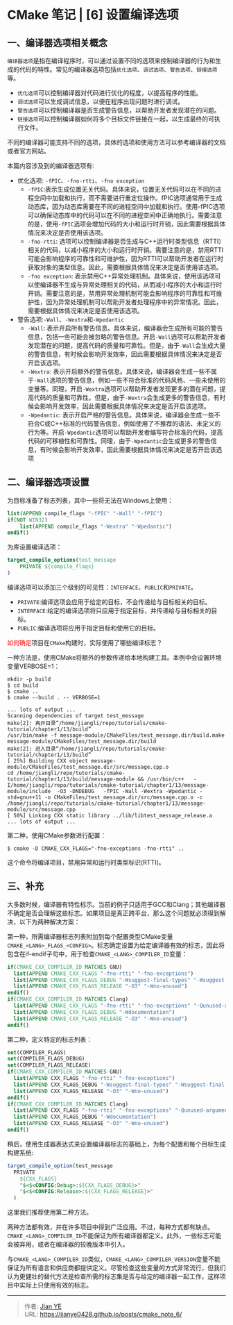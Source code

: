 # CMake 笔记 | [6] 设置编译选项


## 一、编译器选项相关概念

`编译器选项`是指在编译程序时，可以通过设置不同的选项来控制编译器的行为和生成的代码的特性。常见的编译器选项包括`优化选项`、`调试选项`、`警告选项`、`链接选项`等。
  - `优化选项`可以控制编译器对代码进行优化的程度，以提高程序的性能。
  - `调试选项`可以生成调试信息，以便在程序出现问题时进行调试。
  - `警告选项`可以控制编译器是否生成警告信息，以帮助开发者发现潜在的问题。
  - `链接选项`可以控制编译器如何将多个目标文件链接在一起，以生成最终的可执行文件。

不同的编译器可能支持不同的选项，具体的选项和使用方法可以参考编译器的文档或者官方网站。

本篇内容涉及到的编译器选项有:
  - 优化选项: `-fPIC`、`-fno-rtti`、`-fno exception`
    - `-fPIC`:表示生成位置无关代码。具体来说，位置无关代码可以在不同的进程空间中加载和执行，而不需要进行重定位操作。fPIC选项通常用于生成动态库，因为动态库需要在不同的进程空间中加载和执行。使用-fPIC选项可以确保动态库中的代码可以在不同的进程空间中正确地执行。需要注意的是，使用`-fPIC`选项会增加代码的大小和运行时开销，因此需要根据具体情况来决定是否使用该选项。
    - `-fno-rtti`: 选项可以控制编译器是否生成与C++运行时类型信息（RTTI）相关的代码，以减小程序的大小和运行时开销。需要注意的是，禁用RTTI可能会影响程序的可靠性和可维护性，因为RTTI可以帮助开发者在运行时获取对象的类型信息。因此，需要根据具体情况来决定是否使用该选项。
    - `-fno exception`: 表示禁用C++异常处理机制。具体来说，使用该选项可以使编译器不生成与异常处理相关的代码，从而减小程序的大小和运行时开销。需要注意的是，禁用异常处理机制可能会影响程序的可靠性和可维护性，因为异常处理机制可以帮助开发者处理程序中的异常情况。因此，需要根据具体情况来决定是否使用该选项。
  - 警告选项:`-Wall`、`-Wextra`和`-Wpedantic`
    - `-Wall`: 表示开启所有警告信息。具体来说，编译器会生成所有可能的警告信息，包括一些可能会被忽略的警告信息。开启`-Wall`选项可以帮助开发者发现潜在的问题，提高代码的质量和可靠性。但是，由于`-Wall`会生成大量的警告信息，有时候会影响开发效率，因此需要根据具体情况来决定是否开启该选项。
    - `-Wextra`: 表示开启额外的警告信息。具体来说，编译器会生成一些不属于`-Wall`选项的警告信息，例如一些不符合标准的代码风格、一些未使用的变量等。同理，开启`-Wextra`选项可以帮助开发者发现更多的潜在问题，提高代码的质量和可靠性。但是，由于`-Wextra`会生成更多的警告信息，有时候会影响开发效率，因此需要根据具体情况来决定是否开启该选项。
    - `-Wpedantic`: 表示开启严格的警告信息。具体来说，编译器会生成一些不符合C或C++标准的代码警告信息，例如使用了不推荐的语法、未定义的行为等。开启`-Wpedantic`选项可以帮助开发者编写符合标准的代码，提高代码的可移植性和可靠性。同理，由于`-Wpedantic`会生成更多的警告信息，有时候会影响开发效率，因此需要根据具体情况来决定是否开启该选项

## 二、编译器选项设置

为目标准备了标志列表，其中一些将无法在Windows上使用：

```CMake
list(APPEND compile_flags "-fPIC" "-Wall" "-fPIC")
if(NOT WIN32)
    list(APPEND compile_flags "-Wextra" "-Wpedantic")
endif()
```

为库设置编译选项：

```CMake
target_compile_options(test_message
    PRIVATE ${compile_flags}
)
```

编译选项可以添加三个级别的可见性：`INTERFACE`、`PUBLIC`和`PRIVATE`。
  - `PRIVATE`:编译选项会应用于给定的目标，不会传递给与目标相关的目标。
  - `INTERFACE`:给定的编译选项将只应用于指定目标，并传递给与目标相关的目标。
  - `PUBLIC`:编译选项将应用于指定目标和使用它的目标。

<font color=red>如何确定</font>项目在`CMake`构建时，实际使用了哪些编译标志？

一种方法是，使用CMake将额外的参数传递给本地构建工具。本例中会设置环境变量VERBOSE=1：

```shell
mkdir -p build
$ cd build
$ cmake ..
$ cmake --build . -- VERBOSE=1
```

```shell
... lots of output ...
Scanning dependencies of target test_message
make[2]: 离开目录“/home/jiangli/repo/tutorials/cmake-tutorial/chapter1/13/build”
/usr/bin/make -f message-module/CMakeFiles/test_message.dir/build.make message-module/CMakeFiles/test_message.dir/build
make[2]: 进入目录“/home/jiangli/repo/tutorials/cmake-tutorial/chapter1/13/build”
[ 25%] Building CXX object message-module/CMakeFiles/test_message.dir/src/message.cpp.o
cd /home/jiangli/repo/tutorials/cmake-tutorial/chapter1/13/build/message-module && /usr/bin/c++   -I/home/jiangli/repo/tutorials/cmake-tutorial/chapter1/13/message-module/include  -O3 -DNDEBUG   -fPIC -Wall -Wextra -Wpedantic -std=gnu++11 -o CMakeFiles/test_message.dir/src/message.cpp.o -c /home/jiangli/repo/tutorials/cmake-tutorial/chapter1/13/message-module/src/message.cpp
[ 50%] Linking CXX static library ../lib/libtest_message_release.a
... lots of output ...
```

第二种，使用CMake参数进行配置：

```shell
$ cmake -D CMAKE_CXX_FLAGS="-fno-exceptions -fno-rtti" ..
```

这个命令将编译项目，禁用异常和运行时类型标识(RTTI)。

## 三、补充

大多数时候，编译器有特性标示。当前的例子只适用于GCC和Clang；其他编译器不确定是否会理解这些标志。如果项目是真正跨平台，那么这个问题就必须得到解决，以下为两种解决方案：

第一种，所需编译器标志列表附加到每个配置类型CMake变量`CMAKE_<LANG>_FLAGS_<CONFIG>`。标志确定设置为给定编译器有效的标志，因此将包含在if-endif子句中，用于检查`CMAKE_<LANG>_COMPILER_ID`变量：

```CMake
if(CMAKE_CXX_COMPILER_ID MATCHES GNU)
  list(APPEND CMAKE_CXX_FLAGS "-fno-rtti" "-fno-exceptions")
  list(APPEND CMAKE_CXX_FLAGS_DEBUG "-Wsuggest-final-types" "-Wsuggest-final-methods" "-Wsuggest-override")
  list(APPEND CMAKE_CXX_FLAGS_RELEASE "-O3" "-Wno-unused")
endif()
if(CMAKE_CXX_COMPILER_ID MATCHES Clang)
  list(APPEND CMAKE_CXX_FLAGS "-fno-rtti" "-fno-exceptions" "-Qunused-arguments" "-fcolor-diagnostics")
  list(APPEND CMAKE_CXX_FLAGS_DEBUG "-Wdocumentation")
  list(APPEND CMAKE_CXX_FLAGS_RELEASE "-O3" "-Wno-unused")
endif()
```

第二种，定义特定的标志列表：

```CMake
set(COMPILER_FLAGS)
set(COMPILER_FLAGS_DEBUG)
set(COMPILER_FLAGS_RELEASE)
if(CMAKE_CXX_COMPILER_ID MATCHES GNU)
  list(APPEND CXX_FLAGS "-fno-rtti" "-fno-exceptions")
  list(APPEND CXX_FLAGS_DEBUG "-Wsuggest-final-types" "-Wsuggest-final-methods" "-Wsuggest-override")
  list(APPEND CXX_FLAGS_RELEASE "-O3" "-Wno-unused")
endif()
if(CMAKE_CXX_COMPILER_ID MATCHES Clang)
  list(APPEND CXX_FLAGS "-fno-rtti" "-fno-exceptions" "-Qunused-arguments" "-fcolor-diagnostics")
  list(APPEND CXX_FLAGS_DEBUG "-Wdocumentation")
  list(APPEND CXX_FLAGS_RELEASE "-O3" "-Wno-unused")
endif()
```

稍后，使用生成器表达式来设置编译器标志的基础上，为每个配置和每个目标生成构建系统:
```CMake
target_compile_option(test_message
  PRIVATE
    ${CXX_FLAGS}
    "$<$<CONFIG:Debug>:${CXX_FLAGS_DEBUG}>"
    "$<$<CONFIG:Release>:${CXX_FLAGS_RELEASE}>"
  )
```

这里我们推荐使用第二种方法。

两种方法都有效，并在许多项目中得到广泛应用。不过，每种方式都有缺点。`CMAKE_<LANG>_COMPILER_ID`不能保证为所有编译器都定义。此外，一些标志可能会被弃用，或者在编译器的较晚版本中引入。

与`CMAKE_<LANG>_COMPILER_ID`类似，`CMAKE_<LANG>_COMPILER_VERSION`变量不能保证为所有语言和供应商都提供定义。尽管检查这些变量的方式非常流行，但我们认为更健壮的替代方法是检查所需的标志集是否与给定的编译器一起工作，这样项目中实际上只使用有效的标志。

---

> 作者: [Jian YE](https://github.com/jianye0428)  
> URL: https://jianye0428.github.io/posts/cmake_note_6/  

